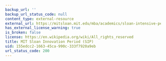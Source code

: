 ```yaml
---
backup_url: ''
backup_url_status_code: null
content_type: external-resource
external_url: https://mitsloan.mit.edu/mba/academics/sloan-intensive-period
has_external_license_warning: true
is_broken: false
license: https://en.wikipedia.org/wiki/All_rights_reserved
title: MIT Sloan Innovation Period (SIP)
uid: 155edcc2-1663-45ca-990c-333f7920a9eb
url_status_code: 200
---
```

